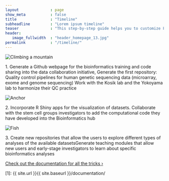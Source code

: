 ```yaml
---
layout              : page
show_meta           : false
title               : "Timeline"
subheadline         : "Lorem ipsum timeline"
teaser              : "This step-by-step guide helps you to customize Feeling Responsive to your needs."
header:
   image_fullwidth  : "header_homepage_13.jpg"
permalink           : "/timeline/"
---
```


<head>
    <link rel="stylesheet" href="{{ site.url }}{{ site.baseurl }}/assets/css/popups.css">
    <link rel="stylesheet" href="{{ site.url }}{{ site.baseurl }}/assets/css/customimg.css">
</head>

<div class="timeline">
    <div class="circle-container">
            <img class="t60" src="{{ site.urlimg }}/timeline/time01.jpg" alt="Climbing a mountain">
    </div>
    <div class="text-left">
      <p>1. Generate a Github webpage for the bioinformatics training and code sharing into the data collaboration initiative, Generate the first repository: Quality control pipelines for human genetic sequencing data (microarray, exome and genome sequencing) Work with the Kosik lab and the Yokoyama lab to harmonize their QC practice</p>
    </div>
</div>

<div class="timeline">
    <div class="circle-container">
         <img class="t60" src="{{ site.urlimg }}/timeline/time02.jpg" alt="Anchor">
    </div>
    <div class="text-right">
      <p>2. Incorporate R Shiny apps for the visualization of datasets. Collaborate with the stem cell groups investigators to add the computational code they have developed into the Bioinformatics hub</p>
    </div>
</div>


<div class="timeline">
    <div class="circle-container">
         <img class="t60" src="{{ site.urlimg }}/timeline/time03.jpg" alt="Fish">
    </div>
    <div class="text-left">
      <p>3. Create new repositories that allow the users to explore different types of analyses of the available datasetsGenerate teaching modules that allow new users and early-stage investigators to learn about specific bioinformatics analyses</p>
    </div>
</div>

<a class="radius button small" href="{{ site.url }}{{ site.baseurl }}/documentation/">Check out the documentation for all the tricks ›</a>


 [1]: {{ site.url }}{{ site.baseurl }}/documentation/
 